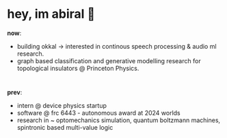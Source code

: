 # hey, im abiral 🎱

**now**: 
- building okkal -> interested in continous speech processing & audio ml research.
- graph based classification and generative modelling research for topological insulators @ Princeton Physics. 
#
**prev**: 
- intern @ device physics startup
- software @ frc 6443 - autonomous award at 2024 worlds
- research in ~ optomechanics simulation, quantum boltzmann machines, spintronic based multi-value logic



<!---
AbiralShakya/AbiralShakya is a ✨ special ✨ repository because its `README.md` (this file) appears on your GitHub profile.
You can click the Preview link to take a look at your changes.
--->
